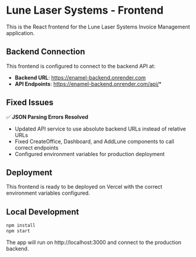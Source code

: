 # Lune Laser Systems - Frontend

This is the React frontend for the Lune Laser Systems Invoice Management application.

## Backend Connection

This frontend is configured to connect to the backend API at:
- **Backend URL**: https://enamel-backend.onrender.com
- **API Endpoints**: https://enamel-backend.onrender.com/api/*

## Fixed Issues

✅ **JSON Parsing Errors Resolved**
- Updated API service to use absolute backend URLs instead of relative URLs
- Fixed CreateOffice, Dashboard, and AddLune components to call correct endpoints
- Configured environment variables for production deployment

## Deployment

This frontend is ready to be deployed on Vercel with the correct environment variables configured.

## Local Development

```bash
npm install
npm start
```

The app will run on http://localhost:3000 and connect to the production backend.
